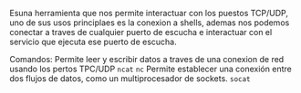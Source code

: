 Esuna herramienta que nos permite interactuar con los puestos TCP/UDP, uno de sus usos principlaes es la conexion a shells, ademas nos podemos conectar a traves de cualquier puerto de escucha e interactuar con el servicio que ejecuta ese puerto de escucha.

Comandos:
	Permite leer y escribir datos a traves de una conexion de red  usando los pertos TPC/UDP
		`ncat`
		`nc` 
	Permite establecer una conexión entre dos flujos de datos, como un multiprocesador de sockets.
		`socat`
